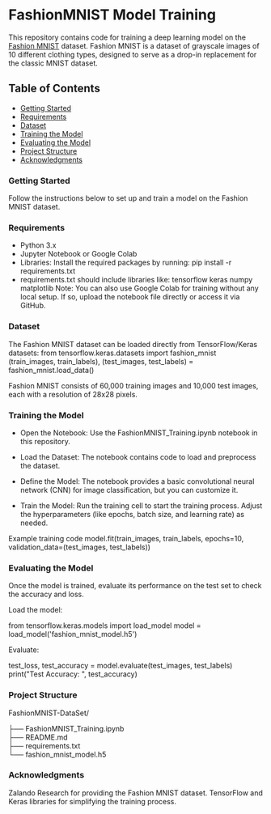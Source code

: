 # FashionMNIST Model Training
This repository contains code for training a deep learning model on the [Fashion MNIST](https://www.kaggle.com/datasets/zalando-research/fashionmnist) dataset. Fashion MNIST is a dataset of grayscale images of 10 different clothing types, designed to serve as a drop-in replacement for the classic MNIST dataset.

## Table of Contents
- [Getting Started](#getting-started)
- [Requirements](#requirements)
- [Dataset](#dataset)
- [Training the Model](#training-the-model)
- [Evaluating the Model](#evaluating-the-model)
- [Project Structure](#project-structure)
- [Acknowledgments](#acknowledgments)

### Getting Started
Follow the instructions below to set up and train a model on the Fashion MNIST dataset.

### Requirements
- Python 3.x
- Jupyter Notebook or Google Colab
- Libraries: Install the required packages by running:
  pip install -r requirements.txt
- requirements.txt should include libraries like:
  tensorflow
  keras
  numpy
  matplotlib
Note: You can also use Google Colab for training without any local setup. If so, upload the notebook file directly or access it via GitHub.

### Dataset
The Fashion MNIST dataset can be loaded directly from TensorFlow/Keras datasets:
from tensorflow.keras.datasets import fashion_mnist
(train_images, train_labels), (test_images, test_labels) = fashion_mnist.load_data()

Fashion MNIST consists of 60,000 training images and 10,000 test images, each with a resolution of 28x28 pixels.

### Training the Model
- Open the Notebook: Use the FashionMNIST_Training.ipynb notebook in this repository.

- Load the Dataset: The notebook contains code to load and preprocess the dataset.

- Define the Model: The notebook provides a basic convolutional neural network (CNN) for image 
  classification, but you can customize it.

- Train the Model: Run the training cell to start the training process. Adjust the hyperparameters (like epochs, batch size, and learning rate) as needed.


 Example training code
model.fit(train_images, train_labels, epochs=10, validation_data=(test_images, test_labels))

### Evaluating the Model
Once the model is trained, evaluate its performance on the test set to check the accuracy and loss.

Load the model:

from tensorflow.keras.models import load_model
model = load_model('fashion_mnist_model.h5')

Evaluate:

test_loss, test_accuracy = model.evaluate(test_images, test_labels)
print("Test Accuracy: ", test_accuracy)

### Project Structure
FashionMNIST-DataSet/

├── FashionMNIST_Training.ipynb  
├── README.md                    
├── requirements.txt             
└── fashion_mnist_model.h5      

### Acknowledgments
Zalando Research for providing the Fashion MNIST dataset.
TensorFlow and Keras libraries for simplifying the training process.

